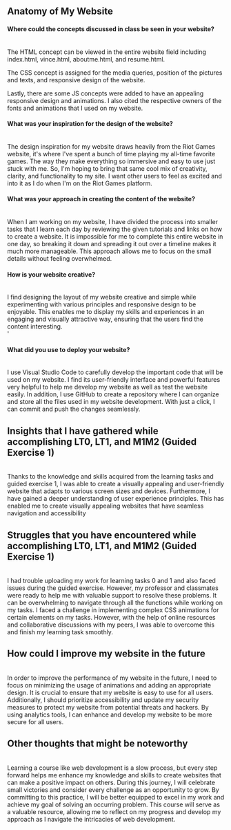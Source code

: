 <h2 align="left">Anatomy of My Website</h2>
<h4>Where could the concepts discussed in class be seen in your website?</h4>

<br>The HTML concept can be viewed in the entire website field including
index.html, vince.html, aboutme.html, and resume.html. 
<p>The CSS concept is assigned for the media queries, position of the pictures and texts, and responsive design of the website.
<p>Lastly, there are some JS concepts were added to have an appealing responsive design and animations. I also cited the respective owners
of the fonts and animations that I used on my website.</br></p>

<h4>What was your inspiration for the design of the website?</h4>

<br>The design inspiration for my website draws heavily from the Riot Games website, it's where I've spent a bunch of time playing my all-time favorite games.
The way they make everything so immersive and easy to use just stuck with me. So, I'm hoping to bring that same cool mix of creativity, clarity, and functionality to my site. 
I want other users to feel as excited and into it as I do when I'm on the Riot Games platform.</br>

<h4>What was your approach in creating the content of the website?</h4>

<br>When I am working on my website, I have divided the process into smaller tasks that I learn each day by reviewing the given tutorials and links on how to create a website. 
It is impossible for me to complete this entire website in one day, so breaking it down and spreading it out over a timeline makes it much more manageable. 
This approach allows me to focus on the small details without feeling overwhelmed.</br>

<h4>How is your website creative?</h4>
<br>I find designing the layout of my website creative and simple while experimenting with various principles and responsive design to be enjoyable. 
This enables me to display my skills and experiences in an engaging and visually attractive way, ensuring that the users find the content interesting.</br>'

<h4>What did you use to deploy your website?</h4>

<br>I use Visual Studio Code to carefully develop the important code that will be used on my website. I find its user-friendly interface and powerful features very helpful to help me
develop my website as well as test the website easily. In addition, I use GitHub to create a repository where I can organize and store all the files used in my website development. 
With just a click, I can commit and push the changes seamlessly. </br>

<h2>Insights that I have gathered while accomplishing LT0, LT1, and M1M2 (Guided Exercise 1)</h2>

<br>Thanks to the knowledge and skills acquired from the learning tasks and guided exercise 1, 
I was able to create a visually appealing and user-friendly website that adapts to various screen sizes and devices.
Furthermore, I have gained a deeper understanding of user experience principles. 
This has enabled me to create visually appealing websites that have seamless navigation and accessibility</br>

<h2>Struggles that you have encountered while accomplishing LT0, LT1, and M1M2 (Guided Exercise 1)</h2>

<br>I had trouble uploading my work for learning tasks 0 and 1 and also faced issues during the guided exercise. 
However, my professor and classmates were ready to help me with valuable support to resolve these problems.
It can be overwhelming to navigate through all the functions while working on my tasks.
I faced a challenge in implementing complex CSS animations for certain elements on my tasks. However, with the help of online resources and collaborative discussions with my peers, 
I was able to overcome this and finish my learning task smoothly.</br>

<h2>How could I improve my website in the future</h2>
<br> In order to improve the performance of my website in the future, I need to focus on minimizing the usage of animations and adding an appropriate design. It is crucial to ensure that my website is easy to use for all users. Additionally, I should prioritize accessibility and update my security measures to protect my website from potential threats and hackers. By using analytics tools, I can enhance and develop my website to be more secure for all users. </br>

<h2>Other thoughts that might be noteworthy</h2>

<br>Learning a course like web development is a slow process, but every step forward helps me enhance my knowledge and skills to create websites that can make a positive impact on others. During this journey, I will celebrate small victories and consider every challenge as an opportunity to grow. By committing to this practice, I will be better equipped to excel in my work and achieve my goal of solving an occurring problem. This course will serve as a valuable resource, allowing me to reflect on my progress and develop my approach as I navigate the intricacies of web development.</br>


